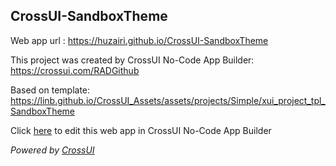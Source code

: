 ## CrossUI-SandboxTheme
Web app url : https://huzairi.github.io/CrossUI-SandboxTheme

This project was created by CrossUI No-Code App Builder: https://crossui.com/RADGithub

Based on template: https://linb.github.io/CrossUI_Assets/assets/projects/Simple/xui_project_tpl_SandboxTheme

Click [here](https://crossui.com/RADGithub/#!from=github&owner=huzairi&repo=CrossUI-SandboxTheme) to edit this web app in CrossUI No-Code App Builder

<i>Powered by [CrossUI](https://crossui.com)</i>
